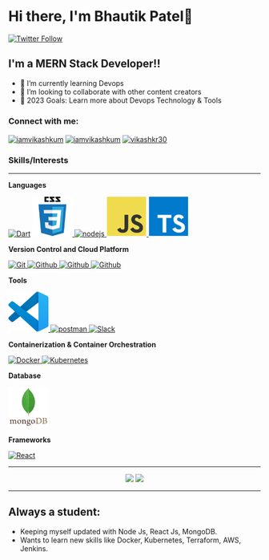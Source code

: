 # Hi there, I'm Bhautik Patel👋 


[![Twitter Follow](https://img.shields.io/twitter/follow/Bhautik171412?color=1DA1F2&logo=twitter&style=for-the-badge)](https://twitter.com/Bhautik171412?original_referer=https%3A%2F%2Fgithub.com%2FcodeSTACKr&screen_name=codeSTACKr)

## I'm a MERN Stack Developer!!

- 🌱 I’m currently learning Devops
- 👯 I’m looking to collaborate with other content creators
- 🥅 2023 Goals: Learn more about Devops Technology & Tools

### Connect with me:

<p align="left">
<a href="https://twitter.com/Bhautik171412" target="blank"><img align="center" src="https://raw.githubusercontent.com/rahuldkjain/github-profile-readme-generator/master/src/images/icons/Social/twitter.svg" alt="iamvikashkum" height="30" width="40" /></a>
<a href="https://www.linkedin.com/in/bhautik-patel-aa76581b1" target="blank"><img align="center" src="https://raw.githubusercontent.com/rahuldkjain/github-profile-readme-generator/master/src/images/icons/Social/linked-in-alt.svg" alt="iamvikashkum" height="30" width="40" /></a>
<!-- <a href="https://fb.com/iamvikashkum" target="blank"><img align="center" src="https://raw.githubusercontent.com/rahuldkjain/github-profile-readme-generator/master/src/images/icons/Social/facebook.svg" alt="iamvikashkum" height="30" width="40" /></a> -->
<a href="https://www.instagram.com/bhautik_17/" target="blank"><img align="center" src="https://raw.githubusercontent.com/rahuldkjain/github-profile-readme-generator/master/src/images/icons/Social/instagram.svg" alt="vikashkr30" height="30" width="40" /></a>
</p>

### Skills/Interests
<hr />

**Languages**

<a href="https://w3.org/">
  <img alt="Dart" height="80" width="80" src="https://raw.githubusercontent.com/vatsa287/vatsa287/master/assets/html5-original.svg" /></a>
<a href="https://www.w3schools.com/css/" target="_blank" rel="noreferrer"> <img src="https://raw.githubusercontent.com/devicons/devicon/master/icons/css3/css3-original-wordmark.svg" alt="css3" width="80" height="80" /> </a>
<a href="https://nodejs.org" target="_blank" rel="noreferrer"> <img src="https://cdn.jsdelivr.net/gh/devicons/devicon/icons/nodejs/nodejs-original.svg" alt="nodejs" width="80" height="80" /> </a>
<a href="https://developer.mozilla.org/en-US/docs/Web/JavaScript" target="_blank" rel="noreferrer">
<img src="https://raw.githubusercontent.com/devicons/devicon/master/icons/javascript/javascript-original.svg" alt="javascript" width="80" height="80" />
</a>
<a href="https://www.typescriptlang.org/" target="_blank" rel="noreferrer"> <img src="https://raw.githubusercontent.com/devicons/devicon/master/icons/typescript/typescript-original.svg" alt="typescript" width="80" height="80" /> </a>

**Version Control and Cloud Platform**

<a href="https://git-scm.com">
  <img
    alt="Git"
    height="80"
    width="80"
    src="https://raw.githubusercontent.com/vatsa287/vatsa287/master/assets/git-original.svg" />
</a>
<a href="https://github.com">
  <img
    alt="Github"
    height="80"
    width="80"
    src="https://cdns.iconmonstr.com/wp-content/releases/preview/2012/240/iconmonstr-github-1.png" />
</a>
<a href="https://www.heroku.com/">
  <img
    alt="Github"
    height="80"
    width="80"
    src="https://www.vectorlogo.zone/logos/heroku/heroku-icon.svg" />
</a>
<a href="https://aws.amazon.com/">
  <img
    alt="Github"
    height="80"
    width="80"
    src="https://upload.wikimedia.org/wikipedia/commons/9/93/Amazon_Web_Services_Logo.svg" />
</a>



**Tools**

<a href="https://ubuntu.com">
  <img 
    alt="Ubuntu"
    height="80"
    width="80"
    src="https://raw.githubusercontent.com/github/explore/80688e429a7d4ef2fca1e82350fe8e3517d3494d/topics/visual-studio-code/visual-studio-code.png" />
</a>
<a href="https://postman.com" target="_blank" rel="noreferrer"> <img src="https://www.vectorlogo.zone/logos/getpostman/getpostman-icon.svg" alt="postman" width="80" height="80" /> </a>
<a href="https://mobaxterm.mobatek.net">
  <img 
    alt="Slack"
    height="80"
    width="80"
    src="https://mobaxterm.mobatek.net/img/moba/xterm_logo.png" />
</a>

**Containerization & Container Orchestration**

<a href="https://hub.docker.com/">
  <img 
    alt="Docker"
    height="80"
    width="80"
    src="https://raw.githubusercontent.com/vatsa287/vatsa287/master/assets/docker-original.svg" />
</a>
<a href="https://kubernetes.io/">
  <img 
    alt="Kubernetes"
    height="80"
    width="80"
    src="https://raw.githubusercontent.com/vatsa287/vatsa287/master/assets/kubernetes-icon.svg" />
</a>


**Database**

<a href="https://www.mongodb.com/" target="_blank" rel="noreferrer"> <img src="https://raw.githubusercontent.com/devicons/devicon/master/icons/mongodb/mongodb-original-wordmark.svg" alt="mongodb" width="80" height="80" /> </a>

**Frameworks**

<a href="https://reactjs.org/">
  <img
    alt="React"
    height="80"
    width="80"
    src="https://raw.githubusercontent.com/vatsa287/vatsa287/master/assets/react-original.svg" />
</a>

<br>

<hr>
<p align = "center">
  <img src = "https://github-readme-stats.vercel.app/api?username=Bhautik-1712&show_icons=true&theme=dark&line_height=40">
  <img src = "https://github-readme-stats.vercel.app/api/top-langs/?username=Bhautik-1712&theme=dark">
</p>

<hr>

## Always a student:

- Keeping myself updated with Node Js, React Js, MongoDB.
- Wants to learn new skills like Docker, Kubernetes, Terraform, AWS, Jenkins.
